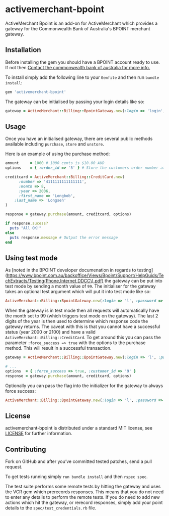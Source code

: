 # activemerchant-bpoint

ActiveMerchant Bpoint is an add-on for ActiveMerchant which provides a gateway for the Commonwealth Bank of Australia's BPOINT merchant gateway.

## Installation
Before installing the gem you should have a BPOINT account ready to use. If not then [Contact the commonwealth bank of australia for more info.](http://www.bpoint.com.au/bpoint/business/contact.html)

To install simply add the following line to your `Gemfile` and then run `bundle install`:

``` ruby
gem 'activemerchant-bpoint'
```

The gateway can be initialised by passing your login details like so:

``` ruby
gateway = ActiveMerchant::Billing::BpointGateway.new(:login => 'login', :password => 'pass', :merchant_number => 'num')
```

## Usage
Once you have an initialised gateway, there are several public methods available including `purchase`, `store` and `unstore`.

Here is an example of using the purchase method:

``` ruby
amount     = 1000 # 1000 cents is $10.00 AUD
options    = { :order_id => '5' } # Store the customers order number at the gateway

creditcard = ActiveMerchant::Billing::CreditCard.new(
      :number => '4111111111111111',
      :month => 8,
      :year => 2006,
      :first_name => 'Longbob',
    :last_name => 'Longsen'
)

response = gateway.purchase(amount, creditcard, options)

if response.sucess?
  puts "All OK!"
else
  puts response.message # Output the error message
end
```

## Using test mode
As [noted in the BPOINT developer documenation in regards to testing](https://www.bpoint.com.au/backoffice/Views/Bpoint/Support/HelpGuids/TechExtracts/Testing(Phone,Internet,DDCC\).pdf) the gateway can be put into test mode by sending a month value of `99`. The initialiser for the gateway takes an optional test argument which will put it into test mode like so:

``` ruby
ActiveMerchant::Billing::BpointGateway.new(:login => 'l', :password => 'p', :merchant_number => 'n', :test => true)
```

When the gateway is in test mode then all requests will automatically have the month set to 99 (which triggers test mode on the gateway). The last 2 digits of the year is then used to determine which response code the gateway returns. The caveat with this is that you cannot have a successful status (year 2000 or 2100) and have a valid `ActiveMerchant::Billing::CreditCard`. To get around this you can pass the parameter `:force_success => true` with the options to the purchase method. This will result in a successful transaction.

``` ruby
gateway = ActiveMerchant::Billing::BpointGateway.new(:login => 'l', :password => 'p', :merchant_number => 'n', :test => true)

# ...
options  = { :force_success => true, :customer_id => '9' }
response = gateway.purchase(amount, creditcard, options)

```

Optionally you can pass the flag into the initializer for the gateway to always force success:

``` ruby
ActiveMerchant::Billing::BpointGateway.new(:login => 'l', :password => 'p', :merchant_number => 'n', :test => true, :force_success => true
```

## License

activemerchant-bpoint is distributed under a standard MIT license, see [LICENSE](https://github.com/Sentia/activemerchant-bpoint/blob/master/LICENSE) for further information.

## Contributing

Fork on GitHub and after you’ve committed tested patches, send a pull request.

To get tests running simply `run bundle install` and then `rspec spec`.

The test suite performs some remote tests by hitting the gateway and uses the VCR gem which prerecords responses. This means that you do not need to enter any details to perform the remote tests. If you do need to add new actions which hit the gateway, or rerecord responses, simply add your point details to the `spec/test_credentials.rb` file.
